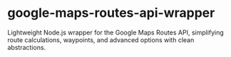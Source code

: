 # google-maps-routes-api-wrapper
Lightweight Node.js wrapper for the Google Maps Routes API, simplifying route calculations, waypoints, and advanced options with clean abstractions.
